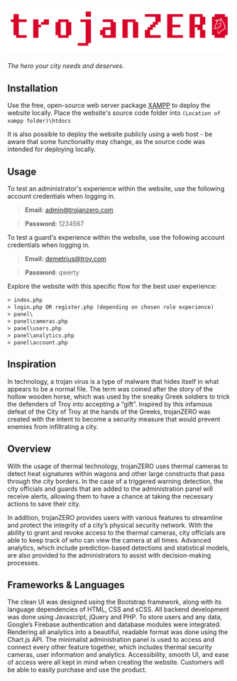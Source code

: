 # ![trojanZERO Logo](img/logo.png)
_The hero your city needs and deserves._

## Installation

Use the free, open-source web server package [XAMPP](https://www.apachefriends.org/index.html) to deploy the website locally.
Place the website's source code folder into `(Location of xampp folder)\htdocs`

It is also possible to deploy the website publicly using a web host - be aware that some functionality may change, as the source code was intended for deploying locally.

## Usage
To test an administrator's experience within the website, use the following account credentials when logging in.
>**Email:** admin@trojanzero.com

>**Password:** 1234567 

To test a guard's experience within the website, use the following account credentials when logging in.
>**Email:** demetrius@troy.com

>**Password:** qwerty

Explore the website with this specific flow for the best user experience:
```
> index.php
> login.php OR register.php (depending on chosen role experience)
> panel\
> panel\cameras.php
> panel\users.php
> panel\analytics.php
> panel\account.php
```

## Inspiration
In technology, a trojan virus is a type of malware that hides itself in what appears to be a normal file. The term was coined after the story of the hollow wooden horse, which was used by the sneaky Greek soldiers to trick the defenders of Troy into accepting a “gift”. Inspired by this infamous defeat of the City of Troy at the hands of the Greeks, trojanZERO was created with the intent to become a security measure that would prevent enemies from infiltrating a city.

## Overview
With the usage of thermal technology, trojanZERO uses thermal cameras to detect heat signatures within wagons and other large constructs that pass through the city borders. In the case of a triggered warning detection, the city officials and guards that are added to the administration panel will receive alerts, allowing them to have a chance at taking the necessary actions to save their city. 

In addition, trojanZERO provides users with various features to streamline and protect the integrity of a city’s physical security network. With the ability to grant and revoke access to the thermal cameras, city officials are able to keep track of who can view the camera at all times. Advanced analytics, which include prediction-based detections and statistical models, are also provided to the administrators to assist with decision-making processes.

## Frameworks & Languages
The clean UI was designed using the Bootstrap framework, along with its language dependencies of HTML, CSS and sCSS. All backend development was done using Javascript, jQuery and PHP. To store users and any data, Google’s Firebase authentication and database modules were integrated. Rendering all analytics into a beautiful, readable format was done using the Chart.js API. The minimalist administration panel is used to access and connect every other feature together, which includes thermal security cameras, user information and analytics. Accessibility, smooth UI, and ease of access were all kept in mind when creating the website. Customers will be able to easily purchase and use the product.

